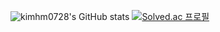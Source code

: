 ![kimhm0728's GitHub stats](https://github-readme-stats.vercel.app/api?username=kimhm0728&show_icons=true&theme=radical)
[![Solved.ac
프로필](http://mazassumnida.wtf/api/v2/generate_badge?boj=kimhm0728)](https://solved.ac/kimhm0728)
